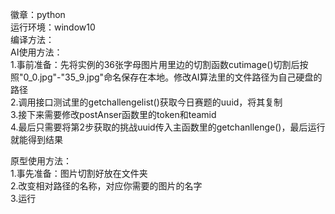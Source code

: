 徽章：python </br>
运行环境：window10 </br>
编译方法：    </br>
AI使用方法： </br>
1.事前准备：先将实例的36张字母图片用里边的切割函数cutimage()切割后按照"0_0.jpg"-"35_9.jpg"命名保存在本地。修改AI算法里的文件路径为自己硬盘的路径 </br>
2.调用接口测试里的getchallengelist()获取今日赛题的uuid，将其复制 </br>
3.接下来需要修改postAnser函数里的token和teamid           </br>
4.最后只需要将第2步获取的挑战uuid传入主函数里的getchanllenge()，最后运行就能得到结果

原型使用方法：</br>
1.事先准备：图片切割好放在文件夹</br>
2.改变相对路径的名称，对应你需要的图片的名字</br>
3.运行

